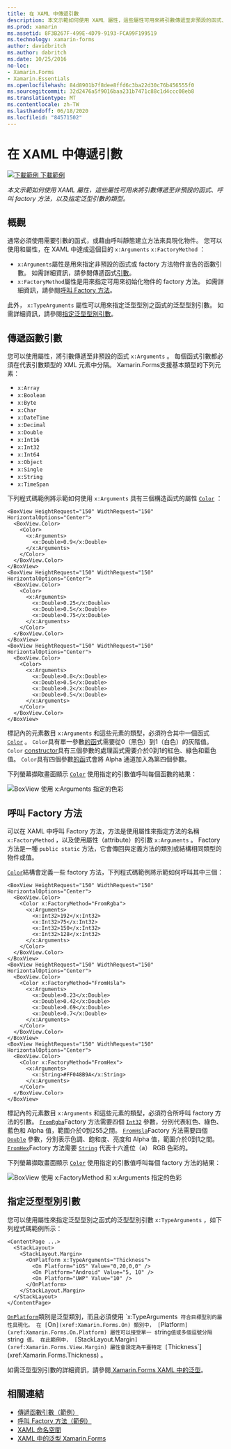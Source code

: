 ```yaml
---
title: 在 XAML 中傳遞引數
description: 本文示範如何使用 XAML 屬性，這些屬性可用來將引數傳遞至非預設的函式、呼叫 factory 方法，以及指定泛型引數的類型。
ms.prod: xamarin
ms.assetid: 8F3B267F-499E-4D79-9193-FCA99F199519
ms.technology: xamarin-forms
author: davidbritch
ms.author: dabritch
ms.date: 10/25/2016
no-loc:
- Xamarin.Forms
- Xamarin.Essentials
ms.openlocfilehash: 84d8901b7f8dee8ffd6c3ba22d30c76b456555f0
ms.sourcegitcommit: 32d2476a5f9016baa231b7471c88c1d4ccc08eb8
ms.translationtype: MT
ms.contentlocale: zh-TW
ms.lasthandoff: 06/18/2020
ms.locfileid: "84571502"
---
```

# <a name="passing-arguments-in-xaml"></a>在 XAML 中傳遞引數

[![下載範例 ](~/media/shared/download.png) 下載範例](https://docs.microsoft.com/samples/xamarin/xamarin-forms-samples/xaml-passingconstructorarguments)

_本文示範如何使用 XAML 屬性，這些屬性可用來將引數傳遞至非預設的函式、呼叫 factory 方法，以及指定泛型引數的類型。_

## <a name="overview"></a>概觀

通常必須使用需要引數的函式，或藉由呼叫靜態建立方法來具現化物件。 您可以使用和屬性，在 XAML 中達成這個目的 `x:Arguments` `x:FactoryMethod` ：

- `x:Arguments`屬性是用來指定非預設的函式或 factory 方法物件宣告的函數引數。 如需詳細資訊，請參閱傳遞函式[引數](#passing-constructor-arguments)。
- `x:FactoryMethod`屬性是用來指定可用來初始化物件的 factory 方法。 如需詳細資訊，請參閱[呼叫 Factory 方法](#calling-factory-methods)。

此外， `x:TypeArguments` 屬性可以用來指定泛型型別之函式的泛型型別引數。 如需詳細資訊，請參閱[指定泛型型別引數](#specifying-a-generic-type-argument)。

## <a name="passing-constructor-arguments"></a>傳遞函數引數

您可以使用屬性，將引數傳遞至非預設的函式 `x:Arguments` 。 每個函式引數都必須在代表引數類型的 XML 元素中分隔。 Xamarin.Forms支援基本類型的下列元素：

- `x:Array`
- `x:Boolean`
- `x:Byte`
- `x:Char`
- `x:DateTime`
- `x:Decimal`
- `x:Double`
- `x:Int16`
- `x:Int32`
- `x:Int64`
- `x:Object`
- `x:Single`
- `x:String`
- `x:TimeSpan`

下列程式碼範例將示範如何使用 `x:Arguments` 具有三個構造函式的屬性 [`Color`](xref:Xamarin.Forms.Color) ：

```xaml
<BoxView HeightRequest="150" WidthRequest="150" HorizontalOptions="Center">
  <BoxView.Color>
    <Color>
      <x:Arguments>
        <x:Double>0.9</x:Double>
      </x:Arguments>
    </Color>
  </BoxView.Color>
</BoxView>
<BoxView HeightRequest="150" WidthRequest="150" HorizontalOptions="Center">
  <BoxView.Color>
    <Color>
      <x:Arguments>
        <x:Double>0.25</x:Double>
        <x:Double>0.5</x:Double>
        <x:Double>0.75</x:Double>
      </x:Arguments>
    </Color>
  </BoxView.Color>
</BoxView>
<BoxView HeightRequest="150" WidthRequest="150" HorizontalOptions="Center">
  <BoxView.Color>
    <Color>
      <x:Arguments>
        <x:Double>0.8</x:Double>
        <x:Double>0.5</x:Double>
        <x:Double>0.2</x:Double>
        <x:Double>0.5</x:Double>
      </x:Arguments>
    </Color>
  </BoxView.Color>
</BoxView>
```

標記內的元素數目 `x:Arguments` 和這些元素的類型，必須符合其中一個函式 [`Color`](xref:Xamarin.Forms.Color) 。 `Color`具有單一參數[的函](xref:Xamarin.Forms.Color.%23ctor(System.Double))式需要從0（黑色）到1（白色）的灰階值。 `Color` [constructor](xref:Xamarin.Forms.Color.%23ctor(System.Double,System.Double,System.Double))具有三個參數的處理函式需要介於0到1的紅色、綠色和藍色值。 `Color`具有四個參數[的函](xref:Xamarin.Forms.Color.%23ctor(System.Double,System.Double,System.Double,System.Double))式會將 Alpha 通道加入為第四個參數。

下列螢幕擷取畫面顯示 [`Color`](xref:Xamarin.Forms.Color) 使用指定的引數值呼叫每個函數的結果：

![BoxView 使用 x:Arguments 指定的色彩](passing-arguments-images/passing-arguments.png)

## <a name="calling-factory-methods"></a>呼叫 Factory 方法

可以在 XAML 中呼叫 Factory 方法，方法是使用屬性來指定方法的名稱 `x:FactoryMethod` ，以及使用屬性（attribute）的引數 `x:Arguments` 。 Factory 方法是一種 `public static` 方法，它會傳回與定義方法的類別或結構相同類型的物件或值。

[`Color`](xref:Xamarin.Forms.Color)結構會定義一些 factory 方法，下列程式碼範例將示範如何呼叫其中三個：

```xaml
<BoxView HeightRequest="150" WidthRequest="150" HorizontalOptions="Center">
  <BoxView.Color>
    <Color x:FactoryMethod="FromRgba">
      <x:Arguments>
        <x:Int32>192</x:Int32>
        <x:Int32>75</x:Int32>
        <x:Int32>150</x:Int32>                        
        <x:Int32>128</x:Int32>
      </x:Arguments>
    </Color>
  </BoxView.Color>
</BoxView>
<BoxView HeightRequest="150" WidthRequest="150" HorizontalOptions="Center">
  <BoxView.Color>
    <Color x:FactoryMethod="FromHsla">
      <x:Arguments>
        <x:Double>0.23</x:Double>
        <x:Double>0.42</x:Double>
        <x:Double>0.69</x:Double>
        <x:Double>0.7</x:Double>
      </x:Arguments>
    </Color>
  </BoxView.Color>
</BoxView>
<BoxView HeightRequest="150" WidthRequest="150" HorizontalOptions="Center">
  <BoxView.Color>
    <Color x:FactoryMethod="FromHex">
      <x:Arguments>
        <x:String>#FF048B9A</x:String>
      </x:Arguments>
    </Color>
  </BoxView.Color>
</BoxView>
```

標記內的元素數目 `x:Arguments` 和這些元素的類型，必須符合所呼叫 factory 方法的引數。 [`FromRgba`](xref:Xamarin.Forms.Color.FromRgba(System.Int32,System.Int32,System.Int32,System.Int32))Factory 方法需要四個 [`Int32`](https://docs.microsoft.com/dotnet/api/system.int32) 參數，分別代表紅色、綠色、藍色和 Alpha 值，範圍介於0到255之間。 [`FromHsla`](xref:Xamarin.Forms.Color.FromHsla(System.Double,System.Double,System.Double,System.Double))Factory 方法需要四個 [`Double`](https://docs.microsoft.com/dotnet/api/system.double) 參數，分別表示色調、飽和度、亮度和 Alpha 值，範圍介於0到1之間。 [`FromHex`](xref:Xamarin.Forms.Color.FromHex(System.String))Factory 方法需要 [`String`](https://docs.microsoft.com/dotnet/api/system.string) 代表十六進位（a） RGB 色彩的。

下列螢幕擷取畫面顯示 [`Color`](xref:Xamarin.Forms.Color) 使用指定的引數值呼叫每個 factory 方法的結果：

![BoxView 使用 x:FactoryMethod 和 x:Arguments 指定的色彩](passing-arguments-images/factory-methods.png)

## <a name="specifying-a-generic-type-argument"></a>指定泛型型別引數

您可以使用屬性來指定泛型型別之函式的泛型型別引數 `x:TypeArguments` ，如下列程式碼範例所示：

```xaml
<ContentPage ...>
  <StackLayout>
    <StackLayout.Margin>
      <OnPlatform x:TypeArguments="Thickness">
        <On Platform="iOS" Value="0,20,0,0" />
        <On Platform="Android" Value="5, 10" />
        <On Platform="UWP" Value="10" />
      </OnPlatform>
    </StackLayout.Margin>
  </StackLayout>
</ContentPage>
```

[`OnPlatform`](xref:Xamarin.Forms.OnPlatform`1)類別是泛型類別，而且必須使用 `x:TypeArguments` 符合目標型別的屬性具現化。 在 [`On`](xref:Xamarin.Forms.On) 類別中， [`Platform`](xref:Xamarin.Forms.On.Platform) 屬性可以接受單一 `string` 值或多個逗號分隔 `string` 值。 在此範例中， [`StackLayout.Margin`](xref:Xamarin.Forms.View.Margin) 屬性會設定為平臺特定 [`Thickness`](xref:Xamarin.Forms.Thickness) 。

如需泛型型別引數的詳細資訊，請參閱[ Xamarin.Forms XAML 中的泛型](generics.md)。

## <a name="related-links"></a>相關連結

- [傳遞函數引數（範例）](https://docs.microsoft.com/samples/xamarin/xamarin-forms-samples/xaml-passingconstructorarguments)
- [呼叫 Factory 方法（範例）](https://docs.microsoft.com/samples/xamarin/xamarin-forms-samples/xaml-callingfactorymethods)
- [XAML 命名空間](~/xamarin-forms/xaml/namespaces.md)
- [XAML 中的泛型 Xamarin.Forms](generics.md)
